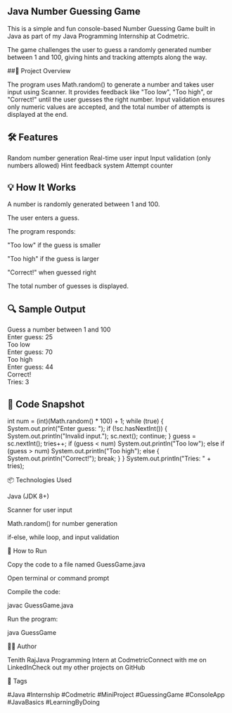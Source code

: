 ## Java Number Guessing Game

This is a simple and fun console-based Number Guessing Game built in Java as part of my Java Programming Internship at Codmetric.

The game challenges the user to guess a randomly generated number between 1 and 100, giving hints and tracking attempts along the way.

##📌 Project Overview

The program uses Math.random() to generate a number and takes user input using Scanner. It provides feedback like "Too low", "Too high", or "Correct!" until the user guesses the right number. Input validation ensures only numeric values are accepted, and the total number of attempts is displayed at the end.

## 🛠️ Features

Random number generation
Real-time user input
Input validation (only numbers allowed)
Hint feedback system
Attempt counter
##  💡 How It Works

A number is randomly generated between 1 and 100.

The user enters a guess.

The program responds:

"Too low" if the guess is smaller

"Too high" if the guess is larger

"Correct!" when guessed right

The total number of guesses is displayed.

## 🔍 Sample Output

Guess a number between 1 and 100  
Enter guess: 25  
Too low  
Enter guess: 70  
Too high  
Enter guess: 44  
Correct!  
Tries: 3

## 📄 Code Snapshot

int num = (int)(Math.random() * 100) + 1;
while (true) {
    System.out.print("Enter guess: ");
    if (!sc.hasNextInt()) {
        System.out.println("Invalid input.");
        sc.next();
        continue;
    }
    guess = sc.nextInt();
    tries++;
    if (guess < num)
        System.out.println("Too low");
    else if (guess > num)
        System.out.println("Too high");
    else {
        System.out.println("Correct!");
        break;
    }
}
System.out.println("Tries: " + tries);

📦 Technologies Used

Java (JDK 8+)

Scanner for user input

Math.random() for number generation

if-else, while loop, and input validation

🚀 How to Run

Copy the code to a file named GuessGame.java

Open terminal or command prompt

Compile the code:

javac GuessGame.java

Run the program:

java GuessGame

👨‍💻 Author

Tenith RajJava Programming Intern at CodmetricConnect with me on LinkedInCheck out my other projects on GitHub

📌 Tags

#Java #Internship #Codmetric #MiniProject #GuessingGame #ConsoleApp #JavaBasics #LearningByDoing

